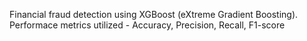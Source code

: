 Financial fraud detection using XGBoost (eXtreme Gradient Boosting).<br>
Performace metrics utilized - Accuracy, Precision, Recall, F1-score
